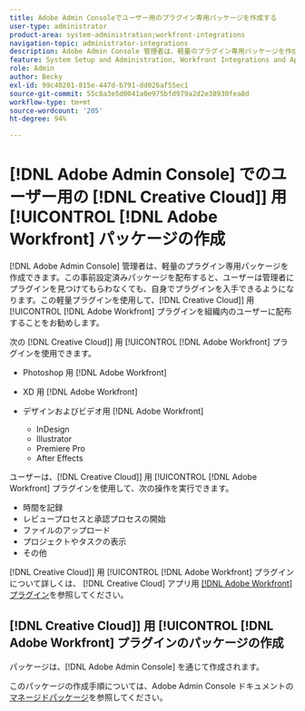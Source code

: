 ```yaml
---
title: Adobe Admin Consoleでユーザー用のプラグイン専用パッケージを作成する
user-type: administrator
product-area: system-administration;workfront-integrations
navigation-topic: administrator-integrations
description: Adobe Admin Console 管理者は、軽量のプラグイン専用パッケージを作成できます。この事前設定済みパッケージを配布すると、ユーザーは管理者にプラグインを見つけてもらわなくても、自身でプラグインを入手できるようになります。この軽量プラグインを使用して、Creative Cloud 用 Adobe Workfront プラグインを組織内のユーザーに配布することをお勧めします。
feature: System Setup and Administration, Workfront Integrations and Apps
role: Admin
author: Becky
exl-id: 99c40201-815e-447d-b791-dd026af55ec1
source-git-commit: 55c8a3e5d0041a0e975bfd979a2d2e38930fea8d
workflow-type: tm+mt
source-wordcount: '205'
ht-degree: 94%

---
```


# [!DNL Adobe Admin Console] でのユーザー用の [!DNL Creative Cloud]] 用 [!UICONTROL [!DNL Adobe Workfront] パッケージの作成

[!DNL Adobe Admin Console] 管理者は、軽量のプラグイン専用パッケージを作成できます。この事前設定済みパッケージを配布すると、ユーザーは管理者にプラグインを見つけてもらわなくても、自身でプラグインを入手できるようになります。この軽量プラグインを使用して、[!DNL Creative Cloud]] 用 [!UICONTROL [!DNL Adobe Workfront] プラグインを組織内のユーザーに配布することをお勧めします。

次の [!DNL Creative Cloud]] 用 [!UICONTROL [!DNL Adobe Workfront] プラグインを使用できます。

* Photoshop 用 [!DNL Adobe Workfront]
* XD 用 [!DNL Adobe Workfront]
* デザインおよびビデオ用 [!DNL Adobe Workfront]

   * InDesign
   * Illustrator
   * Premiere Pro
   * After Effects

ユーザーは、[!DNL Creative Cloud]] 用 [!UICONTROL [!DNL Adobe Workfront] プラグインを使用して、次の操作を実行できます。

* 時間を記録
* レビュープロセスと承認プロセスの開始
* ファイルのアップロード
* プロジェクトやタスクの表示
* その他

[!DNL Creative Cloud]] 用 [!UICONTROL [!DNL Adobe Workfront] プラグインについて詳しくは、 [!DNL Creative Cloud]  アプリ用 [[!DNL Adobe Workfront]  プラグイン](/help/quicksilver/workfront-integrations-and-apps/adobe-workfront-for-creative-cloud/wf-adobe-cc.md)を参照してください。

## [!DNL Creative Cloud]] 用 [!UICONTROL [!DNL Adobe Workfront] プラグインのパッケージの作成

パッケージは、[!DNL Adobe Admin Console] を通じて作成されます。

このパッケージの作成手順については、Adobe Admin Console ドキュメントの[マネージドパッケージ](https://helpx.adobe.com/jp/enterprise/using/create-nul-packages.html#managed-packages)を参照してください。
